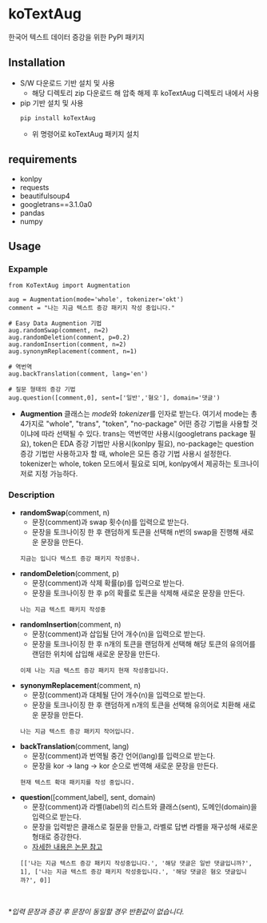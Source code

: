 # koTextAug
한국어 텍스트 데이터 증강을 위한 PyPI 패키지

## Installation
- S/W 다운로드 기반 설치 및 사용
  - 해당 디렉토리 zip 다운로드 해 압축 해제 후 koTextAug 디렉토리 내에서 사용 
- pip 기반 설치 및 사용
  ```
  pip install koTextAug
  ```
  - 위 명령어로 koTextAug 패키지 설치

## requirements
- konlpy
- requests
- beautifulsoup4
- googletrans==3.1.0a0
- pandas
- numpy

## Usage
### Expample <br>
```
from KoTextAug import Augmentation

aug = Augmentation(mode='whole', tokenizer='okt')
comment = "나는 지금 텍스트 증강 패키지 작성 중입니다."

# Easy Data Augmention 기법
aug.randomSwap(comment, n=2)
aug.randomDeletion(comment, p=0.2)
aug.randomInsertion(comment, n=2)
aug.synonymReplacement(comment, n=1)

# 역번역
aug.backTranslation(comment, lang='en')

# 질문 형태의 증강 기법
aug.question([comment,0], sent=['일반','혐오'], domain='댓글')
```
- **Augmention** 클래스는 *mode*와 *tokenizer*를 인자로 받는다. 여기서 mode는 총 4가지로 "whole", "trans", "token", "no-package" 어떤 증강 기법을 사용할 것이냐에 따라 선택될 수 있다. trans는 역번역만 사용시(googletrans package 필요), token은 EDA 증강 기법만 사용시(konlpy 필요), no-package는 question 증강 기법만 사용하고자 할 때, whole은 모든 증강 기법 사용시 설정한다. <br>tokenizer는 whole, token 모드에서 필요로 되며, konlpy에서 제공하는 토크나이저로 지정 가능하다.

### Description
- **randomSwap**(comment, n)
  - 문장(comment)과 swap 횟수(n)를 입력으로 받는다.
  - 문장을 토크나이징 한 후 랜덤하게 토큰을 선택해 n번의 swap을 진행해 새로운 문장을 만든다.
  ```
  지금는 입니다 텍스트 증강 패키지 작성중나.
  ```
- **randomDeletion**(comment, p)
  - 문장(comment)과 삭제 확률(p)를 입력으로 받는다.<br>
  - 문장을 토크나이징 한 후 p의 확률로 토큰을 삭제해 새로운 문장을 만든다.
  ```
  나는 지금 텍스트 패키지 작성중
  ```
- **randomInsertion**(comment, n)
  - 문장(comment)과 삽입될 단어 개수(n)을 입력으로 받는다.<br>
  - 문장을 토크나이징 한 후 n개의 토큰을 랜덤하게 선택해 해당 토큰의 유의어를 랜덤한 위치에 삽입해 새로운 문장을 만든다.
  ```
  이제 나는 지금 텍스트 증강 패키지 현재 작성중입니다.
  ```
- **synonymReplacement**(comment, n)
  - 문장(comment)과 대체될 단어 개수(n)을 입력으로 받는다.<br>
  - 문장을 토크나이징 한 후 랜덤하게 n개의 토큰을 선택해 유의어로 치환해 새로운 문장을 만든다.
  ```
  나는 지금 텍스트 증강 패키지 작어입니다.
  ```
- **backTranslation**(comment, lang)
  - 문장(comment)과 번역될 중간 언어(lang)를 입력으로 받는다.
  - 문장을 kor -> lang -> kor 순으로 번역해 새로운 문장을 만든다.
  ```
  현재 텍스트 확대 패키지를 작성 중입니다.
  ```
- **question**([comment,label], sent, domain)
  - 문장(comment)과 라벨(label)의 리스트와 클래스(sent), 도메인(domain)을 입력으로 받는다. 
  - 문장을 입력받은 클래스로 질문을 만들고, 라벨로 답변 라벨을 재구성해 새로운 형태로 증강한다.
  - [자세한 내용은 논문 참고](https://www.dbpia.co.kr/pdf/pdfView.do?nodeId=NODE11113862)
  ```
  [['나는 지금 텍스트 증강 패키지 작성중입니다.', '해당 댓글은 일반 댓글입니까?', 1], ['나는 지금 텍스트 증강 패키지 작성중입니다.', '해당 댓글은 혐오 댓글입니까?', 0]]
  ```
<br>

  \**입력 문장과 증강 후 문장이 동일할 경우 반환값이 없습니다.*
